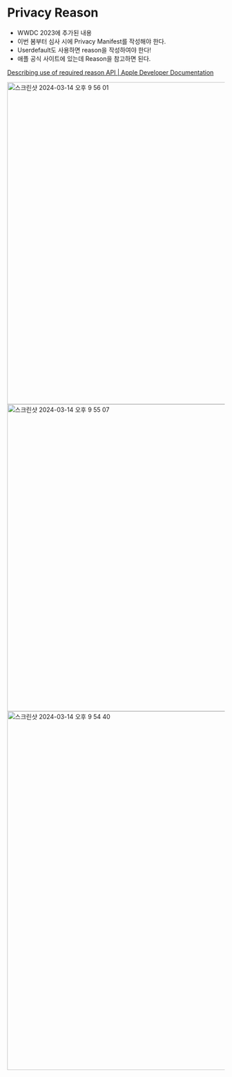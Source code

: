 # Privacy Reason
- WWDC 2023에 추가된 내용
- 이번 봄부터 심사 시에 Privacy Manifest를 작성해야 한다.
- Userdefault도 사용하면 reason을 작성하여야 한다!
- 애플 공식 사이트에 있는데 Reason을 참고하면 된다.

[Describing use of required reason API | Apple Developer Documentation](https://developer.apple.com/documentation/bundleresources/privacy_manifest_files/describing_use_of_required_reason_api)

<img width="746" alt="스크린샷 2024-03-14 오후 9 56 01" src="https://github.com/jinaiOS/TIL/assets/105254025/8a25f7f6-fcb8-4900-950b-9c64c288ddfe">
<img width="711" alt="스크린샷 2024-03-14 오후 9 55 07" src="https://github.com/jinaiOS/TIL/assets/105254025/3223fa91-b427-4a19-9739-e0a2d56ff5bc">
<img width="831" alt="스크린샷 2024-03-14 오후 9 54 40" src="https://github.com/jinaiOS/TIL/assets/105254025/c3467964-1c91-42b9-b114-418c09e5c43a">
